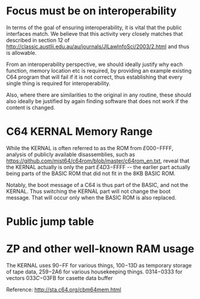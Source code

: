 # Focus must be on interoperability

In terms of the goal of ensuring interoperability, it is vital that the public interfaces match.
We believe that this activity very closely matches that described in section 12 of
http://classic.austlii.edu.au/au/journals/JlLawInfoSci/2003/2.html
and thus is allowable.

From an interoperability perspective, we should ideally justify why each function, memory location
etc is required, by providing an example existing C64 program that will fail if it is not correct,
thus establishing that every single thing is required for interoperability.

Also, where there are similarities to the original in any routine, these should also ideally be
justified by again finding software that does not work if the content is changed.

# C64 KERNAL Memory Range

While the KERNAL is often referred to as the ROM from $E000-$FFFF, analysis of publicly
available disassemblies, such as https://github.com/mist64/c64rom/blob/master/c64rom_en.txt,
reveal that the KERNAL actually is only the part $E4D3-$FFFF -- the earlier part actually
being parts of the BASIC ROM that did not fit in the 8KB BASIC ROM.

Notably, the boot message of a C64 is thus part of the BASIC, and not the KERNAL.
Thus switching the KERNAL part will not change the boot message.  That will occur only
when the BASIC ROM is also replaced.

# Public jump table

# ZP and other well-known RAM usage

The KERNAL uses $90-$FF for various things,
$100-$13D as temporary storage of tape data,
$259-$2A6 for various housekeeping things.
$0314-$0333 for vectors
$033C-$03FB for casette data buffer

Reference: http://sta.c64.org/cbm64mem.html
